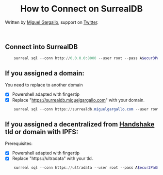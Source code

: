 <br>
  <h1 align="center">How to Connect on SurrealDB</h1>
  <p>
  Written by <a href="https://github.com/miguelgargallo" target="_blank">Miguel Gargallo</a>, support on <a href="https://twitter.com/miguelgargallo" target="_blank">Twitter</a>.
</p>
<br>

## Connect into SurrealDB

```powershell
    surreal sql --conn http://0.0.0.0:8000 --user root --pass A$ecur3Pa$$w0rd --ns type --db form --pretty
```

## If you assigned a domain:
You need to replace to another domain
 - [x] Powershell adapted with fingertip
 - [x] Replace "https://surrealdb.miguelgargallo.com" with your domain.

```powershell
    surreal sql --conn https://surrealdb.miguelgargallo.com --user root --pass A$ecur3Pa$$w0rd --ns type --db form --pretty
```

## If you assigned a decentralized from [Handshake](https://handshake.org) tld or domain with IPFS:
Prerequisites:
 - [x] Powershell adapted with fingertip
 - [x] Replace "https://ultradata" with your tld.

```powershell
    surreal sql --conn https://ultradata --user root --pass A$ecur3Pa$$w0rd --ns type --db form --pretty
```
